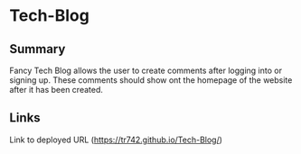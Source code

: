 # Tech-Blog

## Summary

Fancy Tech Blog allows the user to create comments after logging into or signing up. These comments should show ont the homepage of the website after it has been created.

## Links

Link to deployed URL (https://tr742.github.io/Tech-Blog/)